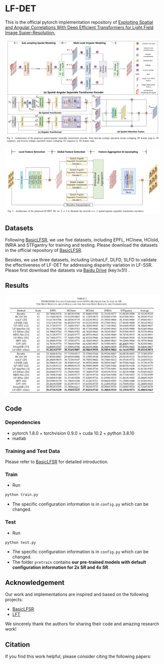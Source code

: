 # LF-DET

This is the official pytorch implementation repository of [Exploiting Spatial and Angular Correlations With Deep Efficient Transformers for Light Field Image Super-Resolution.](http)

![spatial-angular separable transformer encoder](https://raw.githubusercontent.com/Congrx/LF-DET/master/images/spatial-angular%20separable%20transformer%20encoder.png?token=GHSAT0AAAAAAB25Q5ZPGJ5NOOPMAKIOG5NKY3KFFMA)

![network architecture](https://raw.githubusercontent.com/Congrx/LF-DET/master/images/network%20architecture.png?token=GHSAT0AAAAAAB25Q5ZPMPMD5CCY27MPDA7EY3KFGBQ)

## Datasets

Following [BasicLFSR](https://github.com/ZhengyuLiang24/BasicLFSR), we use five datasets, including EPFL, HCInew, HCIold, INRIA and STFgantry for training and testing. Please download the datasets in the official repository of [BasicLFSR](https://github.com/ZhengyuLiang24/BasicLFSR).

Besides, we use three datasets, including UrbanLF, DLFD, SLFD to validate the effectiveness of LF-DET for addressing disparity variation in LF-SSR. Please first download the datasets via [Baidu Drive](https://pan.baidu.com/s/11GDRworVB6QJpVleBf3WKw) (key:lv31) . 

## Results

![LFSSR_results](https://raw.githubusercontent.com/Congrx/LF-DET/master/images/LFSSR_results.png?token=GHSAT0AAAAAAB25Q5ZO2ZGDV2VNK44ICRWQY3KFHJQ)

## Code

### Dependencies

- pytorch 1.8.0 + torchvision 0.9.0 + cuda 10.2 + python 3.8.10
- matlab 

### Training and Test Data

Please refer to [BasicLFSR](https://github.com/ZhengyuLiang24/BasicLFSR) for detailed introduction.

### Train

- Run

```python
python train.py
```

- The specific configuration information is in `config.py` which can be changed.

### Test

- Run

```
python test.py
```

- The specific configuration information is in `config.py` which can be changed.
- The folder `pretrain` contains **our pre-trained models with default configuration information for 2x SR and 4x SR**.

## Acknowledgement

Our work and implementations are inspired and based on the following projects:

- [BasicLFSR](https://github.com/ZhengyuLiang24/BasicLFSR)
- [LFT](https://github.com/ZhengyuLiang24/LFT)

We sincerely thank the authors for sharing their code and amazing research work!

## Citation

If you find this work helpful, please consider citing the following papers:

```

```

